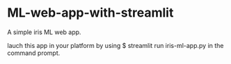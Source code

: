 # ML-web-app-with-streamlit
A simple iris ML web app.

lauch this app in your platform by using
$ streamlit run iris-ml-app.py
in the command prompt.
